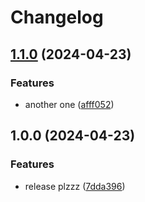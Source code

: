 # Changelog

## [1.1.0](https://github.com/ThorViasol/Automation/compare/v1.0.0...v1.1.0) (2024-04-23)


### Features

* another one ([afff052](https://github.com/ThorViasol/Automation/commit/afff0526d785724c2db20f5d7976c018c50ed32a))

## 1.0.0 (2024-04-23)


### Features

* release plzzz ([7dda396](https://github.com/ThorViasol/Automation/commit/7dda396fc3df0d7b38d2fb1f2197baeb726b9fa8))
